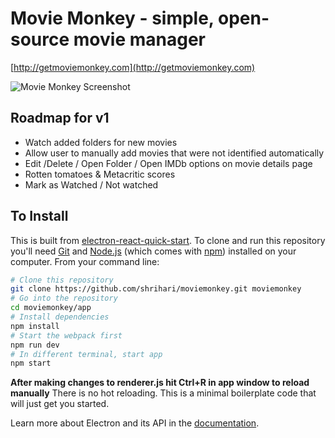 # Movie Monkey - simple, open-source movie manager

[http://getmoviemonkey.com](http://getmoviemonkey.com)

![Movie Monkey Screenshot](http://getmoviemonkey.com/img/screenshot.jpg)

## Roadmap for v1
* Watch added folders for new movies
* Allow user to manually add movies that were not identified automatically
* Edit /Delete / Open Folder / Open IMDb options on movie details page
* Rotten tomatoes & Metacritic scores
* Mark as Watched / Not watched

## To Install

This is built from [electron-react-quick-start](https://github.com/alexakasanjeev/electron-react-quick-start). To clone and run this repository you'll need [Git](https://git-scm.com) and [Node.js](https://nodejs.org/en/download/) (which comes with [npm](http://npmjs.com)) installed on your computer. From your command line:

```bash
# Clone this repository
git clone https://github.com/shrihari/moviemonkey.git moviemonkey
# Go into the repository
cd moviemonkey/app
# Install dependencies
npm install
# Start the webpack first
npm run dev
# In different terminal, start app
npm start
```

**After making changes to renderer.js hit Ctrl+R in app window to reload manually**
There is no hot reloading. This is a minimal boilerplate code that will just get you started.

Learn more about Electron and its API in the [documentation](http://electron.atom.io/docs/latest).
